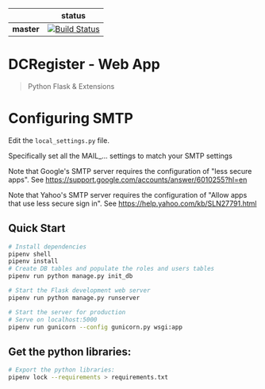 |             | status |
|-------------|------------|
| **master** | [![Build Status](https://travis-ci.org/juancra264/DCRegister.svg?branch=master)](https://travis-ci.org/juancra264/DCRegister) 


# DCRegister - Web App
> Python Flask & Extensions


# Configuring SMTP

Edit the `local_settings.py` file.

Specifically set all the MAIL_... settings to match your SMTP settings

Note that Google's SMTP server requires the configuration of "less secure apps".
See https://support.google.com/accounts/answer/6010255?hl=en

Note that Yahoo's SMTP server requires the configuration of "Allow apps that use less secure sign in".
See https://help.yahoo.com/kb/SLN27791.html


## Quick Start

```bash
# Install dependencies
pipenv shell
pipenv install
# Create DB tables and populate the roles and users tables
pipenv run python manage.py init_db

# Start the Flask development web server
pipenv run python manage.py runserver

# Start the server for production
# Serve on localhost:5000
pipenv run gunicorn --config gunicorn.py wsgi:app
```

## Get the python libraries:

```bash
# Export the python libraries:
pipenv lock --requirements > requirements.txt
```
